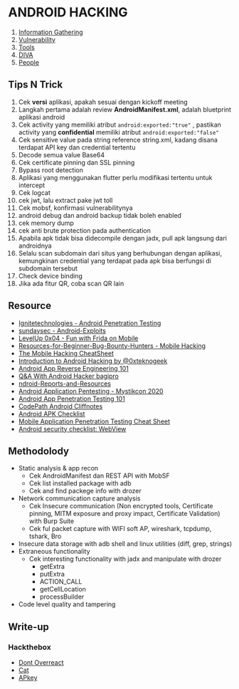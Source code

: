# ANDROID HACKING

1. [Information Gathering](https://github.com/acvn/catngul/blob/master/androsec/info-gathering.md)
2. [Vulnerability](https://github.com/acvn/catngul/blob/master/androsec/android-vuln.md)
3. [Tools](https://github.com/acvn/catngul/blob/master/androsec/android-tools.md)
4. [DIVA](https://github.com/acvn/catngul/blob/master/androsec/diva.md)
5. [People](https://github.com/acvn/catngul/blob/master/androsec/people.md)

## Tips N Trick
1. Cek __versi__ aplikasi, apakah sesuai dengan kickoff meeting
2. Langkah pertama adalah review __AndroidManifest.xml__, adalah bluetprint aplikasi android
3. Cek activity yang memiliki atribut `android:exported:"true"` , pastikan activity yang __confidential__ memiliki atribut `android:exported:"false"`
4. Cek sensitive value pada string reference string.xml, kadang disana terdapat API key dan credential tertentu
5. Decode semua value Base64
6. Cek certificate pinning dan SSL pinning
7. Bypass root detection
8. Aplikasi yang menggunakan flutter perlu modifikasi tertentu untuk intercept
9. Cek logcat
10. cek jwt, lalu extract pake jwt toll
11. Cek mobsf, konfirmasi vulnerabilitynya
12. android debug dan android backup tidak boleh enabled
13. cek memory dump
14. cek anti brute protection pada authentication
15. Apabila apk tidak bisa didecompile dengan jadx, pull apk langsung dari androidnya
16. Selalu scan subdomain dari situs yang berhubungan dengan aplikasi, kemungkinan credential yang terdapat pada apk bisa berfungsi di subdomain tersebut
17. Check device binding
18. Jika ada fitur QR, coba scan QR lain

## Resource
- [Ignitetechnologies - Android Penetration Testing](https://github.com/Ignitetechnologies/Android-Penetration-Testing)
- [sundaysec - Android-Exploits](https://github.com/sundaysec/Android-Exploits)
- [LevelUp 0x04 - Fun with Frida on Mobile](https://www.youtube.com/watch?v=dqA38-1UMxI)
- [Resources-for-Beginner-Bug-Bounty-Hunters - Mobile Hacking](https://github.com/nahamsec/Resources-for-Beginner-Bug-Bounty-Hunters/blob/master/assets/mobile.md)
- [The Mobile Hacking CheatSheet](https://github.com/randorisec/MobileHackingCheatSheet)
- [Introduction to Android Hacking by @0xteknogeek](https://www.hackerone.com/blog/androidhackingmonth-intro-to-android-hacking)
- [Android App Reverse Engineering 101](https://www.ragingrock.com/AndroidAppRE/)
- [Q&A With Android Hacker bagipro](https://www.hackerone.com/blog/AndroidHackingMonth-qa-with-bagipro)
- [ndroid-Reports-and-Resources](https://github.com/B3nac/Android-Reports-and-Resources)
- [Android Application Pentesting - Mystikcon 2020](https://www.youtube.com/watch?v=NrxTBcjAL8A)
- [Android App Penetration Testing 101](https://www.youtube.com/watch?v=2uwhrfXCl4I)
- [CodePath Android Cliffnotes](https://guides.codepath.com/android)
- [Android APK Checklist](https://book.hacktricks.xyz/mobile-apps-pentesting)
- [Mobile Application Penetration Testing Cheat Sheet](https://github.com/tanprathan/MobileApp-Pentest-Cheatsheet)
- [Android security checklist: WebView](https://blog.oversecured.com/Android-security-checklist-webview/)

## Methodolody
- Static analysis & app recon 
  - Cek AndroidManifest dan REST API with MobSF
  - Cek list installed package with adb
  - Cek and find packege info with drozer
- Network communication capture analysis
  - Cek Insecure communication (Non encrypted tools, Certificate pinning, MITM exposure and proxy impact, Certificate Validation) with Burp Suite
  - Cek ful packet capture with WIFI soft AP, wireshark, tcpdump, tshark, Bro
- Insecure data storage with adb shell and linux utilities (diff, grep, strings)
- Extraneous functionality
  - Cek interesting functionality with jadx and manipulate with drozer
    - getExtra
    - putExtra
    - ACTION_CALL
    - getCellLocation
    - processBuilder
 - Code level quality and tampering

## Write-up
### Hackthebox
- [Dont Overreact](https://rfmirror.com/Thread-Tutorial-Don-t-Overreact-Mobile)
- [Cat](https://infosecwriteups.com/extract-an-android-backup-file-96172efd4d86)
- [APkey](https://acvn.github.io/write-ups/APKey.html)


